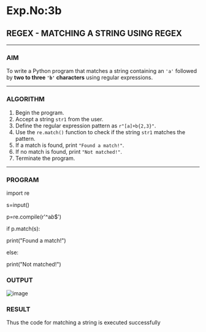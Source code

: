 # Exp.No:3b  
## REGEX - MATCHING A STRING USING REGEX

---

### AIM  
To write a Python program that matches a string containing an `'a'` followed by **two to three `'b'` characters** using regular expressions.

---

### ALGORITHM

1. Begin the program.  
2. Accept a string `str1` from the user.  
3. Define the regular expression pattern as `r"[a]+b{2,3}"`.  
4. Use the `re.match()` function to check if the string `str1` matches the pattern.  
5. If a match is found, print `"Found a match!"`.  
6. If no match is found, print `"Not matched!"`.  
7. Terminate the program.

---

### PROGRAM

import re

s=input()

p=re.compile(r'^a*b*$')

if p.match(s):

print("Found a match!")

else:

print("Not matched!")

### OUTPUT
![image](https://github.com/user-attachments/assets/10ee7117-0a7c-4253-a928-38feca96f280)

### RESULT
Thus the code for matching a string is executed successfully
